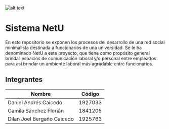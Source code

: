 ![alt text](https://github.com/danielcaicedo98/NetU-1/blob/develop/NetU_Cliente/src/imagenes/netU_icon.png)

# Sistema NetU
En este repositorio se exponen los procesos del desarrollo de una red social minimalista destinada a funcionarios de una universidad. Se le ha denominado NetU a este proyecto, que tiene como propósito general brindar espacios de comunicación laboral y/o personal entre empleados para así brindar un ambiente laboral más agradable entre funcionarios.   

## Integrantes
Nombre | Código |
-------|--------|
Daniel Andrés Caicedo | 1927033 
Camila Sánchez Florián | 1841205 
Dilan Joel Bergaño Caicedo | 1925763 
